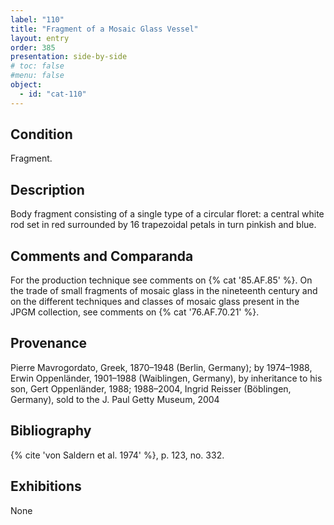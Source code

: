 ```yaml
---
label: "110"
title: "Fragment of a Mosaic Glass Vessel"
layout: entry
order: 385
presentation: side-by-side
# toc: false
#menu: false 
object:
  - id: "cat-110"
---
```


## Condition

Fragment.

## Description

Body fragment consisting of a single type of a circular floret: a central white rod set in red surrounded by 16 trapezoidal petals in turn pinkish and blue.

## Comments and Comparanda

For the production technique see comments on {% cat '85.AF.85' %}. On the trade of small fragments of mosaic glass in the nineteenth century and on the different techniques and classes of mosaic glass present in the JPGM collection, see comments on {% cat '76.AF.70.21' %}.

## Provenance

Pierre Mavrogordato, Greek, 1870–1948 (Berlin, Germany); by 1974–1988, Erwin Oppenländer, 1901–1988 (Waiblingen, Germany), by inheritance to his son, Gert Oppenländer, 1988; 1988–2004, Ingrid Reisser (Böblingen, Germany), sold to the J. Paul Getty Museum, 2004

## Bibliography

{% cite 'von Saldern et al. 1974' %}, p. 123, no. 332.

## Exhibitions

None